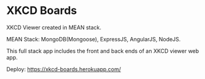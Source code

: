 # XKCD Boards
XKCD Viewer created in MEAN stack.

MEAN Stack: MongoDB(Mongoose), ExpressJS, AngularJS, NodeJS.

This full stack app includes the front and back ends of an XKCD viewer web app.

Deploy: https://xkcd-boards.herokuapp.com/
